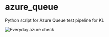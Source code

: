 # azure_queue
Python script for Azure Queue test pipeline for KL

![Everyday azure check](https://github.com/serglit72/azure_queue/workflows/Everyday%20azure%20check/badge.svg)
